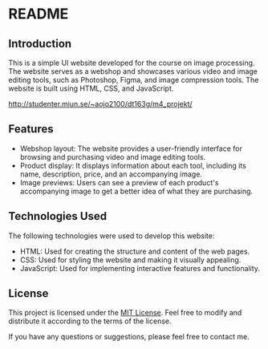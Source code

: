 # README

## Introduction

This is a simple UI website developed for the course on image processing. The website serves as a webshop and showcases various video and image editing tools, such as Photoshop, Figma, and image compression tools. The website is built using HTML, CSS, and JavaScript.

http://studenter.miun.se/~aojo2100/dt163g/m4_projekt/

## Features

- Webshop layout: The website provides a user-friendly interface for browsing and purchasing video and image editing tools.
- Product display: It displays information about each tool, including its name, description, price, and an accompanying image.
- Image previews: Users can see a preview of each product's accompanying image to get a better idea of what they are purchasing.

## Technologies Used

The following technologies were used to develop this website:

- HTML: Used for creating the structure and content of the web pages.
- CSS: Used for styling the website and making it visually appealing.
- JavaScript: Used for implementing interactive features and functionality.

## License

This project is licensed under the [MIT License](https://opensource.org/licenses/MIT). Feel free to modify and distribute it according to the terms of the license.

If you have any questions or suggestions, please feel free to contact me.
